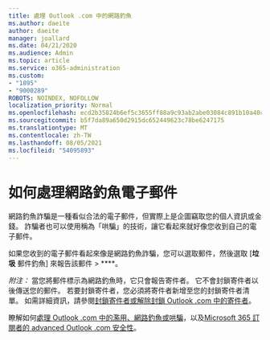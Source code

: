 ```yaml
---
title: 處理 Outlook .com 中的網路釣魚
ms.author: daeite
author: daeite
manager: joallard
ms.date: 04/21/2020
ms.audience: Admin
ms.topic: article
ms.service: o365-administration
ms.custom:
- "1895"
- "9000289"
ROBOTS: NOINDEX, NOFOLLOW
localization_priority: Normal
ms.openlocfilehash: ecd2b35824b6ef5c3655ff88a9c93ab2abe03084c891b10a40c5dacd02818d57
ms.sourcegitcommit: b5f7da89a650d2915dc652449623c78be6247175
ms.translationtype: MT
ms.contentlocale: zh-TW
ms.lasthandoff: 08/05/2021
ms.locfileid: "54095893"
---
```

# <a name="how-to-deal-with-a-phishing-email"></a>如何處理網路釣魚電子郵件

網路釣魚詐騙是一種看似合法的電子郵件，但實際上是企圖竊取您的個人資訊或金錢。 詐騙者也可以使用稱為「哄騙」的技術，讓它看起來就好像您收到自己的電子郵件。

如果您收到的電子郵件看起來像是網路釣魚詐騙，您可以選取郵件，然後選取 [**垃圾** 郵件釣魚] 來報告該郵件  >  ****。

*附注：* 當您將郵件標示為網路釣魚時，它只會報告寄件者。 它不會封鎖寄件者以後傳送您的郵件。 若要封鎖寄件者，您必須將寄件者新增至您的封鎖寄件者清單。 如需詳細資訊，請參閱[封鎖寄件者或解除封鎖 Outlook .com 中的寄件者](https://support.office.com/article/a3ece97b-82f8-4a5e-9ac3-e92fa6427ae4?wt.mc_id=Office_Outlook_com_Alchemy)。

瞭解如何[處理 Outlook .com 中的濫用、網路釣魚或哄騙](https://support.office.com/article/0d882ea5-eedc-4bed-aebc-079ffa1105a3?wt.mc_id=Office_Outlook_com_Alchemy)，以及[Microsoft 365 訂閱者的 advanced Outlook .com 安全性](https://support.office.com/article/882d2243-eab9-4545-a58a-b36fee4a46e2?wt.mc_id=Office_Outlook_com_Alchemy)。